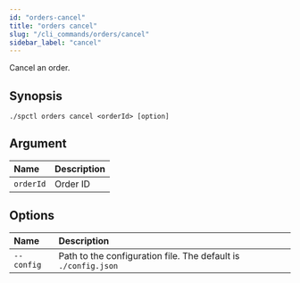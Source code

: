 ```yaml
---
id: "orders-cancel"
title: "orders cancel"
slug: "/cli_commands/orders/cancel"
sidebar_label: "cancel"
---
```


Cancel an order.

## Synopsis

```
./spctl orders cancel <orderId> [option]
```

## Argument

|**Name**|**Description**|
| :- | :- |
|`orderId`|Order ID|

## Options

|**Name**|**Description**|
| :- | :- |
|`--config`|Path to the configuration file. The default is `./config.json`|